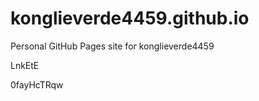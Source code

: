 # konglieverde4459.github.io
Personal GitHub Pages site for konglieverde4459










LnkEtE

0fayHcTRqw
